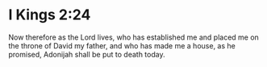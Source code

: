 # I Kings 2:24

Now therefore as the Lord lives, who has established me and placed me on the throne of David my father, and who has made me a house, as he promised, Adonijah shall be put to death today.
